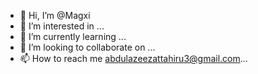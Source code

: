 - 👋 Hi, I’m @Magxi
- 👀 I’m interested in ...
- 🌱 I’m currently learning ...
- 💞️ I’m looking to collaborate on ...
- 📫 How to reach me abdulazeezattahiru3@gmail.com...

<!---
Magxi/Magxi is a ✨ special ✨ repository because its `README.md` (this file) appears on your GitHub profile.
You can click the Preview link to take a look at your changes.
--->
